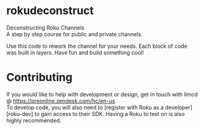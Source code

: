# rokudeconstruct
Deconstructing Roku Channels <br>
A step by step course for public and private channels.

Use this code to rework the channel for your needs. 
Each block of code was built in layers.  Have fun and build something cool!

Contributing
============
If you would like to help with development or design, get in touch with llmcd @ https://preonline.zendesk.com/hc/en-us. <br>
To develop code, you will also need to [register with Roku as a developer][roku-dev] to gain access to their SDK. Having a Roku to test on is also highly recommended.
